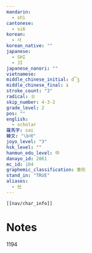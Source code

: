 ```yaml
---
mandarin:
  - shì
cantonese:
  - si6
korean:
  - 사
korean_native: ""
japanese:
  - SHI
  - JI
japanese_nanori: ""
vietnamese:
middle_chinese_initial: d͡ʒ
middle_chinese_final: ɨ
stroke_count: "3"
radical: 士
skip_number: 4-3-2
grade_level: 2
pos: ""
english:
  - scholar
羅馬字: sai
韓文: "\b새"
joyo_level: "3"
hsk_level: ""
hanmun_edu_level: 中
danayo_id: 2061
mc_id: 104
graphemic_classification: 象形
stand_in: "TRUE"
aliases:
  - 仕
---
```

```meta-bind-embed
[[nav/char_info]]
```

# Notes
1194
